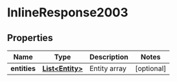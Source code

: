 

# InlineResponse2003

## Properties

Name | Type | Description | Notes
------------ | ------------- | ------------- | -------------
**entities** | [**List&lt;Entity&gt;**](Entity.md) | Entity array |  [optional]



